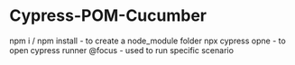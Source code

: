 # Cypress-POM-Cucumber
npm i / npm install - to create a node_module folder
npx cypress opne - to open cypress runner
@focus - used to run specific scenario

